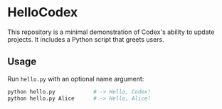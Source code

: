 # HelloCodex

This repository is a minimal demonstration of Codex's ability to update projects. It includes a Python script that greets users.

## Usage

Run `hello.py` with an optional name argument:

```bash
python hello.py            # -> Hello, Codex!
python hello.py Alice      # -> Hello, Alice!
```
